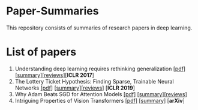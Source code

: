 # Paper-Summaries
This repository consists of summaries of research papers in deep learning.
# List of papers
1. Understanding deep learning requires rethinking generalization [[pdf]](https://arxiv.org/pdf/1611.03530.pdf) [[summary]](papers/Understanding_deep_learning_requires_rethinking_generalization.md)[[reviews]](https://openreview.net/forum?id=rJl-b3RcF7)[**ICLR 2017**]
2. The Lottery Ticket Hypothesis: Finding Sparse, Trainable Neural Networks [[pdf]](https://arxiv.org/pdf/1803.03635.pdf) [[summary]](papers/Lottery_ticket_hypothesis.md)[[reviews]](https://openreview.net/forum?id=Sy8gdB9xx) [**ICLR 2019**]
3. Why Adam Beats SGD for Attention Models [[pdf]](https://openreview.net/pdf?id=SJx37TEtDH) [[summary]](papers/Why_Adam_Beats_SGD_for_Attention_Models.md)[[reviews]](https://openreview.net/forum?id=SJx37TEtDH)
4. Intriguing Properties of Vision Transformers [[pdf]](https://arxiv.org/pdf/2105.10497.pdf) [[summary]](papers/Intriguing_Properties_of_Vision_Transformers.md) [**arXiv**]